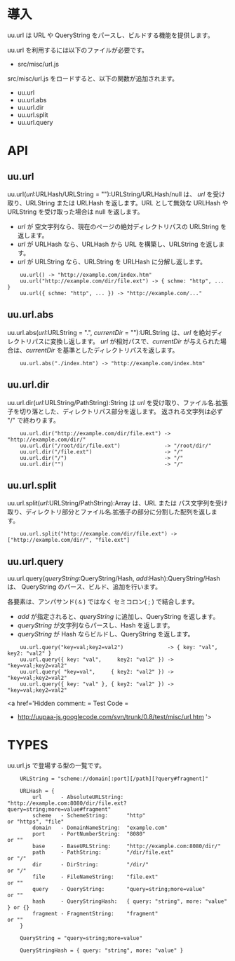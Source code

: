 

# 導入 #

uu.url は URL や QueryString をパースし、ビルドする機能を提供します。

uu.url を利用するには以下のファイルが必要です。
  * src/misc/url.js

src/misc/url.js をロードすると、以下の関数が追加されます。
  * uu.url
  * uu.url.abs
  * uu.url.dir
  * uu.url.split
  * uu.url.query


# API #

## uu.url ##

uu.url(_url_:URLHash/URLString = ""):URLString/URLHash/null は、
_url_ を受け取り、URLString または URLHash を返します。URL として無効な URLHash や URLString を受け取った場合は null を返します。

  * _url_ が 空文字列なら、現在のページの絶対ディレクトリパスの URLString を返します。
  * _url_ が URLHash なら、URLHash から URL を構築し、URLString を返します。
  * _url_ が URLString なら、URLString を URLHash に分解し返します。
```
    uu.url() -> "http://example.com/index.htm"
    uu.url("http://example.com/dir/file.ext") -> { schme: "http", ... }
    uu.url({ schme: "http", ... }) -> "http://example.com/..."
```

## uu.url.abs ##

uu.url.abs(_url_:URLString = ".", _currentDir_ = ""):URLString は、_url_ を絶対ディレクトリパスに変換し返します。
_url_ が相対パスで、_currentDir_ が与えられた場合は、_currentDir_ を基準としたディレクトリパスを返します。
```
    uu.url.abs("./index.htm") -> "http://example.com/index.htm"
```

## uu.url.dir ##

uu.url.dir(_url_:URLString/PathString):String は _url_ を受け取り、ファイル名.拡張子を切り落とした、ディレクトリパス部分を返します。
返される文字列は必ず "/" で終わります。
```
    uu.url.dir("http://example.com/dir/file.ext") -> "http://example.com/dir/"
    uu.url.dir("/root/dir/file.ext")              -> "/root/dir/"
    uu.url.dir("/file.ext")                       -> "/"
    uu.url.dir("/")                               -> "/"
    uu.url.dir("")                                -> "/"
```

## uu.url.split ##

uu.url.split(_url_:URLString/PathString):Array は、URL または パス文字列を受け取り、ディレクトリ部分とファイル名.拡張子の部分に分割した配列を返します。

```
    uu.url.split("http://example.com/dir/file.ext") -> ["http://example.com/dir/", "file.ext"]
```

## uu.url.query ##

uu.url.query(_queryString_:QueryString/Hash, _add_:Hash):QueryString/Hash は、
QueryString のパース、ビルド、追加を行います。

各要素は、アンパサンド( `&` ) ではなく セミコロン( ; ) で結合します。

  * _add_ が指定されると、_queryString_ に追加し、QueryString を返します。
  * _queryString_ が文字列ならパースし、Hash を返します。
  * _queryString_ が Hash ならビルドし、QueryString を返します。

```
    uu.url.query("key=val;key2=val2")              -> { key: "val", key2: "val2" }
    uu.url.query({ key: "val",     key2: "val2" }) -> "key=val;key2=val2"
    uu.url.query( "key=val",     { key2: "val2" }) -> "key=val;key2=val2"
    uu.url.query({ key: "val" }, { key2: "val2" }) -> "key=val;key2=val2"
```

<a href='Hidden comment: 
= Test Code =
* http://uupaa-js.googlecode.com/svn/trunk/0.8/test/misc/url.htm
'></a>

# TYPES #

uu.url.js で登場する型の一覧です。

```
    URLString = "scheme://domain[:port][/path][?query#fragment]"

    URLHash = {
        url      - AbsoluteURLString: "http://example.com:8080/dir/file.ext?query=string;more=value#fragment"
        scheme   - SchemeString:      "http"                           or "https", "file"
        domain   - DomainNameString:  "example.com"
        port     - PortNumberString:  "8080"                           or ""
        base     - BaseURLString:     "http://example.com:8080/dir/"
        path     - PathString:        "/dir/file.ext"                  or "/"
        dir      - DirString:         "/dir/"                          or "/"
        file     - FileNameString:    "file.ext"                       or ""
        query    - QueryString:       "query=string;more=value"        or ""
        hash     - QueryStringHash:   { query: "string", more: "value" } or {}
        fragment - FragmentString:    "fragment"                       or ""
    }

    QueryString = "query=string;more=value"

    QueryStringHash = { query: "string", more: "value" }
```